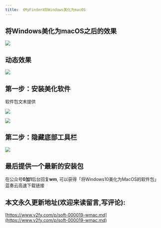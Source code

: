 ```yaml
---
title:  《MyFinder》将Windows美化为macOS
---
```



## 将Windows美化为macOS之后的效果

![](https://www.v2fy.com/asset/win-mac/wmac001.png)


## 动态效果

![](https://www.v2fy.com/asset/win-mac/wmac002.gif)


## 第一步：安装美化软件

软件包文末提供

![](https://www.v2fy.com/asset/win-mac/wm003.png)

![](https://www.v2fy.com/asset/win-mac/wm004.png)



## 第二步：隐藏底部工具栏


![](https://www.v2fy.com/asset/win-mac/wm006.png)



## 最后提供一个最新的安装包



在公众号**0加1**后台回复**wm**, 可以获得「将Windows10美化为MacOS的软件包」蓝奏云高速下载链接
## 本文永久更新地址(欢迎来读留言,写评论):

[https://www.v2fy.com/p/soft-000019-wmac.md](https://www.v2fy.com/p/soft-000019-wmac.md)
